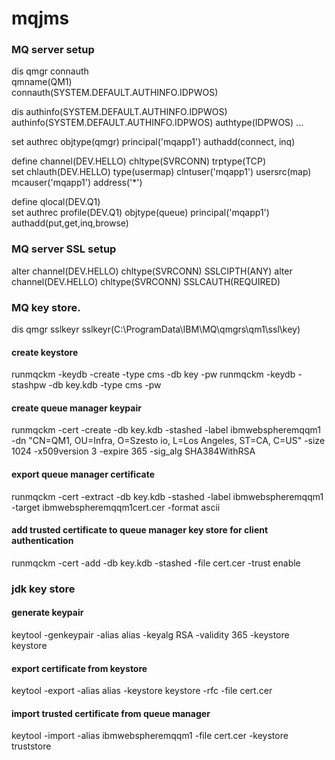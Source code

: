 # mqjms

### MQ server setup

dis qmgr connauth<br/>
qmname(QM1)<br/>
connauth(SYSTEM.DEFAULT.AUTHINFO.IDPWOS)<br/>

dis authinfo(SYSTEM.DEFAULT.AUTHINFO.IDPWOS)<br/>
authinfo(SYSTEM.DEFAULT.AUTHINFO.IDPWOS) authtype(IDPWOS) ...<br/>

set authrec objtype(qmgr) principal('mqapp1') authadd(connect, inq)

define channel(DEV.HELLO) chltype(SVRCONN) trptype(TCP)<br/>
set chlauth(DEV.HELLO) type(usermap) clntuser('mqapp1') usersrc(map) mcauser('mqapp1') address('*')

define qlocal(DEV.Q1)<br/>
set authrec profile(DEV.Q1) objtype(queue) principal('mqapp1') authadd(put,get,inq,browse)

### MQ server SSL setup

alter channel(DEV.HELLO) chltype(SVRCONN) SSLCIPTH(ANY)
alter channel(DEV.HELLO) chltype(SVRCONN) SSLCAUTH(REQUIRED)

### MQ key store.

dis qmgr sslkeyr
sslkeyr(C:\ProgramData\IBM\MQ\qmgrs\qm1\ssl\key)

#### create keystore
runmqckm -keydb -create -type cms -db key -pw <password>
runmqckm -keydb -stashpw -db key.kdb -type cms -pw <password>

#### create queue manager keypair
runmqckm -cert -create -db key.kdb -stashed -label ibmwebspheremqqm1
    -dn "CN=QM1, OU=Infra, O=Szesto io, L=Los Angeles, ST=CA, C=US"
    -size 1024 -x509version 3 -expire 365 -sig_alg SHA384WithRSA

#### export queue manager certificate
runmqckm -cert -extract -db key.kdb -stashed -label ibmwebspheremqqm1
    -target ibmwebspheremqqm1cert.cer -format ascii

#### add trusted certificate to queue manager key store for client authentication
runmqckm -cert -add -db key.kdb -stashed -file cert.cer -trust enable

### jdk key store

#### generate keypair
keytool -genkeypair -alias alias -keyalg RSA -validity 365 -keystore keystore

#### export certificate from keystore
keytool -export -alias alias -keystore keystore -rfc -file cert.cer

#### import trusted certificate from queue manager
keytool -import -alias ibmwebspheremqqm1 -file cert.cer -keystore truststore

